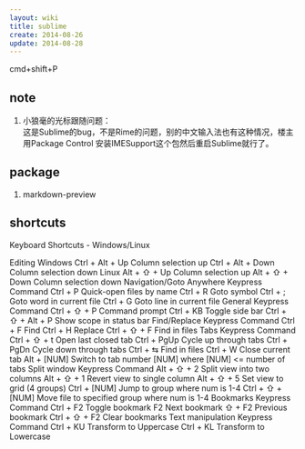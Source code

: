 ```yaml
---
layout: wiki
title: sublime
create: 2014-08-26
update: 2014-08-28
---
```


cmd+shift+P

## note
1. 小狼毫的光标跟随问题：   
这是Sublime的bug，不是Rime的问题，别的中文输入法也有这种情况，楼主用Package Control 安装IMESupport这个包然后重启Sublime就行了。

## package
1. markdown-preview



## shortcuts

Keyboard Shortcuts - Windows/Linux

Editing
Windows
Ctrl + Alt + Up	Column selection up
Ctrl + Alt + Down	Column selection down
Linux
Alt + ⇧ + Up	Column selection up
Alt + ⇧ + Down	Column selection down
Navigation/Goto Anywhere
Keypress	Command
Ctrl + P	Quick-open files by name
Ctrl + R	Goto symbol
Ctrl + ;	Goto word in current file
Ctrl + G	Goto line in current file
General
Keypress	Command
Ctrl + ⇧ + P	Command prompt
Ctrl + KB	Toggle side bar
Ctrl + ⇧ + Alt + P	Show scope in status bar
Find/Replace
Keypress	Command
Ctrl + F	Find
Ctrl + H	Replace
Ctrl + ⇧ + F	Find in files
Tabs
Keypress	Command
Ctrl + ⇧ + t	Open last closed tab
Ctrl + PgUp	Cycle up through tabs
Ctrl + PgDn	Cycle down through tabs
Ctrl + ⇆	Find in files
Ctrl + W	Close current tab
Alt + [NUM]	Switch to tab number [NUM] where [NUM] <= number of tabs
Split window
Keypress	Command
Alt + ⇧ + 2	Split view into two columns
Alt + ⇧ + 1	Revert view to single column
Alt + ⇧ + 5	Set view to grid (4 groups)
Ctrl + [NUM]	Jump to group where num is 1-4
Ctrl + ⇧ + [NUM]	Move file to specified group where num is 1-4
Bookmarks
Keypress	Command
Ctrl + F2	Toggle bookmark
F2	Next bookmark
⇧ + F2	Previous bookmark
Ctrl + ⇧ + F2	Clear bookmarks
Text manipulation
Keypress	Command
Ctrl + KU	Transform to Uppercase
Ctrl + KL	Transform to Lowercase
